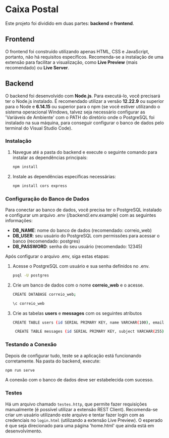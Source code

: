 # Caixa Postal

Este projeto foi dividido em duas partes: **backend** e **frontend**.

## Frontend

O frontend foi construído utilizando apenas HTML, CSS e JavaScript, portanto, não há requisitos específicos. Recomenda-se a instalação de uma extensão para facilitar a visualização, como **Live Preview** (mais recomendado) ou **Live Server**.

## Backend

O backend foi desenvolvido com **Node.js**. Para executá-lo, você precisará ter o Node.js instalado. É recomendado utilizar a versão **12.22.9** ou superior para o Node e **6.14.15** ou superior para o npm (se você estiver utilizando o sistema operacional Windows, talvez seja necessário configurar as 'Variáveis de Ambiente' com o PATH do diretório onde o PostgreSQL foi instalado na sua máquina, para conseguir configurar o banco de dados pelo terminal do Visual Studio Code).

### Instalação

1. Navegue até a pasta do backend e execute o seguinte comando para instalar as dependências principais:

   ```bash
   npm install
   ```

2. Instale as dependências específicas necessárias:

   ```bash
   npm install cors express
   ```

### Configuração do Banco de Dados

Para conectar ao banco de dados, você precisa ter o PostgreSQL instalado e configurar um arquivo .env (/backend/.env.example) com as seguintes informações:

- **DB_NAME**: nome do banco de dados (recomendado: correio_web)
- **DB_USER**: seu usuário do PostgreSQL com permissões para acessar o banco (recomendado: postgres)
- **DB_PASSWORD**: senha do seu usuário (recomendado: 12345)

Após configurar o arquivo .env, siga estas etapas:

1. Acesse o PostgreSQL com usuário e sua senha definidos no .env.
   
     ```bash
   psql -U postgres
   ```
     
3. Crie um banco de dados com o nome **correio_web** e o acesse.
   
   ```bash
   CREATE DATABASE correio_web;
   ```

    ```bash
   \c correio_web
   ```
   
5. Crie as tabelas **users** e **messages** com os seguintes atributos

    ```bash
    CREATE TABLE users (id SERIAL PRIMARY KEY, name VARCHAR(100), email VARCHAR(100) UNIQUE, password VARCHAR(255) NOT NULL);
    ```
    
    ```bash
     CREATE TABLE messages (id SERIAL PRIMARY KEY, subject VARCHAR(255) NOT NULL, content TEXT NOT NULL, send_date DATE NOT NULL, status VARCHAR(50) NOT NULL, sender_email VARCHAR(255) NOT NULL, recipient_email VARCHAR(255) NOT NULL, CONSTRAINT fk_sender_email FOREIGN KEY (sender_email) REFERENCES users(email) ON DELETE CASCADE, CONSTRAINT fk_recipient_email FOREIGN KEY (recipient_email) REFERENCES users(email) ON DELETE CASCADE);
     ```
### Testando a Conexão

Depois de configurar tudo, teste se a aplicação está funcionando corretamente. Na pasta do backend, execute:

```bash
npm run serve
```

A conexão com o banco de dados deve ser estabelecida com sucesso.

### Testes 

Há um arquivo chamado `testes.http`, que permite fazer requisições manualmente (é possível utilizar a extensão REST Client). Recomenda-se criar um usuário utilizando este arquivo e tentar fazer login com as credenciais no `login.html` (utilizando a extensão Live Preview). O esperado é que seja direcionado para uma página 'home.html' que ainda está em desenvolvimento.

